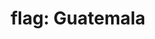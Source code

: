 ---
layout: smileys&emotion
title: "flag: Guatemala"
emoji: flag_guatemala
permalink: 🇬🇹.html
image: assets/img/3moji/flag_guatemala.png
---